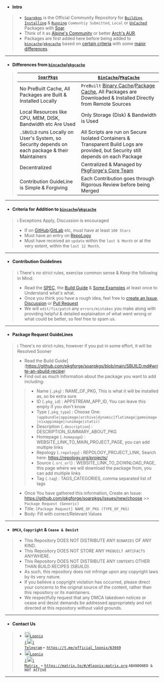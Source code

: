 - #### Intro
> - [`Soarpkgs`](https://github.com/pkgforge/soarpkgs) is the Official Community Repository for [`Building`](https://github.com/pkgforge/soarpkgs/blob/main/SBUILD.md#write-an-sbuild-recipe), [`Installing`](https://github.com/pkgforge/soarpkgs/blob/main/SBUILD.md#buildinstallrun-an-sbuild-recipe) & [`Running`](https://github.com/pkgforge/soarpkgs/blob/main/SBUILD.md#buildinstallrun-an-sbuild-recipe) `Communtiy Submitted`, `Local` or [`UnCached`](https://github.com/pkgforge/pkgcache) Packages with [Soar](https://github.com/pkgforge/soar).
> - Think of it as [Alpine's Community](https://wiki.alpinelinux.org/wiki/Repositories) or better [Arch's AUR](https://wiki.archlinux.org/title/Arch_User_Repository).
> - Packages are first added here before being added to [`bincache`](https://github.com/Azathothas/Toolpacks)/[`pkgcache`](https://github.com/pkgforge/pkgcache) based on [certain criteria](https://github.com/pkgforge/soarpkgs/blob/main/Docs/README.md#criteria-for-addition-to-bincachepkgcache) with some [major differences](https://github.com/pkgforge/soarpkgs/blob/main/Docs/README.md#differences-from-bincachepkgcache).
>
---

- #### Differences from [`bincache`](https://github.com/Azathothas/Toolpacks)/[`pkgcache`](https://github.com/pkgforge/pkgcache)
> | [`SoarPkgs`](https://github.com/pkgforge/soarpkgs) | [`BinCache`](https://github.com/Azathothas/Toolpacks)/[`PkgCache`](https://github.com/pkgforge/pkgcache) |
> |----------|----------|
> | No PreBuilt Cache, All Packages are Built & Installed Locally | `PreBuilt` [Binary Cache](https://huggingface.co/datasets/pkgforge/bincache)/[Package Cache](https://huggingface.co/datasets/pkgforge/pkgcache), All Packages are Downloaded & Installed Directly from Remote Sources
> | Local Resources like CPU, MEM, DISK, Bandwidth etc Are Used | Only Storage (Disk) & Bandwidth is Used |
> | `.SBUILD` runs Locally on User's System, so Security depends on each package & their Maintainers | All Scripts are run on Secure Isolated Containers & Transparent Build Logs are provided, but Security still depends on each Package |
> | Decentralized | Centralized & Managed by [PkgForge's Core Team](https://github.com/orgs/pkgforge/people) |
> | Contribution GuideLine is Simple & Forgiving | Each Contribution goes through Rigorous Review before being Merged |
---

- #### Criteria for Addition to [`bincache`](https://github.com/Azathothas/Toolpacks)/[`pkgcache`](https://github.com/pkgforge/pkgcache)
> ℹ️ Exceptions Apply, Discussion is encouraged
> - If on [GitHub](https://github.com/)/[GitLab](https://gitlab.com) etc, must have at least `100 Stars`
> - Must have an entry on [RepoLogy](https://repology.org/projects/)
> - Must have received an `update` within the `last 6 Month` or at the very extent, within the `last 12 Month`.
---

- #### Contribution Guidelines
> ℹ️ There's no strict rules, exercise common sense & Keep the following in Mind:
> - Read the [SPEC](https://github.com/pkgforge/soarpkgs/blob/main/SBUILD_SPEC.md), the [Build Guide](https://github.com/pkgforge/soarpkgs/blob/main/SBUILD.md) & [Some Examples](https://github.com/pkgforge/soarpkgs/tree/main/packages/86box) at least once to Understand what's what.
> - Once you think you have a rough idea, feel free to [create an Issue](https://github.com/pkgforge/soarpkgs/issues/new/choose), [Discussion](https://github.com/pkgforge/soarpkgs/discussions/new/choose) or [Pull Request](https://github.com/pkgforge/soarpkgs/compare)
> - We will `edit/fix/patch` any `errors/mistakes` you make along with providing helpful & detailed explaination of what went wrong or what could be better, so feel free to spam us.
---

- #### Package Request GuideLines
> ℹ️ There's no strict rules, however if you put in some effort, it will be Resolved Sooner
> - Read the Build Guide](https://github.com/pkgforge/soarpkgs/blob/main/SBUILD.md#write-an-sbuild-recipe)
> - Find out as much Information about the package you want to add including:
> > - Name (`.pkg`) : NAME_OF_PKG, This is what it will be installed as, so be extra sure
> > - ID (`.pkg_id`) : APPSTREAM_APP_ID, You can leave this empty if you don't know
> > - Type (`.pkg_type`) : Choose One: `(appbundle|appimage|archive|dynamic|flatimage|gameimage|nixappimage|runimage|static)`
> > - Description (`.description`) : DESCRIPTION_SUMMARY_ABOUT_PKG
> > - Homepage (`.homepage`) : WEBSITE_LINK_TO_MAIN_PROJECT_PAGE, you can add multiple links
> > - Repology (`.repology`) : REPOLOGY_PROJECT_LINK, Search here: https://repology.org/projects/
> > - Source (`.src_url`) : WEBSITE_LINK_TO_DOWNLOAD_PAGE, this page where we will download the package from, you can add multiple links
> > - Tag (`.tag`) : TAGS_CATEGORIES, comma separated list of tags
> - Once You have gathered this information, Create an Issue: https://github.com/pkgforge/soarpkgs/issues/new/choose >> `Package Request (Generic)`
> - Title: `[Package Request] NAME_OF_PKG (TYPE_OF_PKG)`
> - Body: Fill with correct/Relevant Values
---

- #### `DMCA`, `Copyright` & `Cease & Desist`
> - This Repository DOES NOT DISTRIBUTE ANY `BINARIES` OF ANY KIND.
> - This Repository DOES NOT STORE ANY `PREBUILT ARTIFACTS` ANYWHERE.
> - This Repository DOES NOT DISTRIBUTE ANY `CONTENTS` OTHER THAN BUILD RECIPES (SBUILD).
> - As such, this repository does not infringe upon any copyright laws by its very nature.
> - If you believe a copyright violation has occurred, please direct your concerns to the original source of the content, rather than this repository or its maintainers.
> - We respectfully request that any DMCA takedown notices or cease and desist demands be addressed appropriately and not directed at this repository without valid grounds.
--- 

- #### Contact Us
> - <a href="https://t.me/official_loonix/63949"><img src="https://github.com/user-attachments/assets/2edc90b9-606e-4bfc-89f3-2a758b2f0377" width="18" height="18"><code>Loonix (<img src="https://github.com/user-attachments/assets/abc35eee-c9c9-4023-9035-d440b56cac4c" width="18" height="18">) Telegram</code></a> `➼` [`https://t.me/official_loonix/63949`](https://t.me/official_loonix/63949)
> - <a href="https://matrix.to/#/#loonix:matrix.org"><img src="https://github.com/user-attachments/assets/1dcd4a64-2fec-4f4f-926a-e61313b6b646" width="18" height="18"><code>Loonix (<img src="https://github.com/user-attachments/assets/abc35eee-c9c9-4023-9035-d440b56cac4c" width="18" height="18">) Matrix </code></a> `➼` [`https://matrix.to/#/#loonix:matrix.org`](https://matrix.to/#/#loonix:matrix.org) **`ABANDONED & NOT ACTIVE`** 
---
